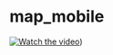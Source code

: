 # map_mobile


[![Watch the video](https://i.imgur.com/vKb2F1B.png)]([https://youtu.be/a6dOQ2iShUE]))

